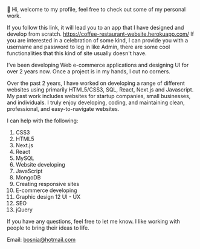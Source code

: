 👋 Hi, welcome to my profile, feel free to check out some of my personal work.

If you follow this link, it will lead you to an app that I have designed and develop from scratch. https://coffee-restaurant-website.herokuapp.com/
If you are interested in a celebration of some kind, I can provide you with a username and password to log in like Admin,
there are some cool functionalities that this kind of site usually doesn't have. 

I’ve been developing Web e-commerce applications and designing UI for over 2 years now. Once a project is in my hands, I cut no corners. 

Over the past 2 years, I have worked on developing a range of different websites using primarily HTML5/CSS3, SQL, React, Next.js and Javascript. 
My past work includes websites for startup companies, small businesses, and individuals. I truly enjoy developing, coding, and maintaining clean, professional,
and easy-to-navigate websites.

I can help with the following:
1) CSS3
2) HTML5
3) Next.js
4) React
5) MySQL
6) Website developing
7) JavaScript
8) MongoDB
9) Creating responsive sites
10) E-commerce developing
11) Graphic design
12 UI - UX
13) SEO
14) jQuery


If you have any questions, feel free to let me know. 
I like working with people to bring their ideas to life.

Email: bosnja@hotmail.com

